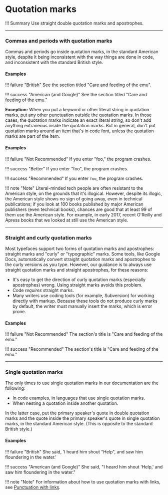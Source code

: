 # **Quotation marks**

!!! Summary 
    Use straight double quotation marks and apostrophes.

___
### **Commas and periods with quotation marks**

Commas and periods go inside quotation marks, in the standard American style, despite it being inconsistent with the way things are done in code, and inconsistent with the standard British style.

#### **Examples**

!!! failure "British" 
    See the section titled "Care and feeding of the emu".

!!! success "American (and Google)" 
    See the section titled "Care and feeding of the emu."

**Exception:** When you put a keyword or other literal string in quotation marks, put any other punctuation outside the quotation marks. In those cases, the quotation marks indicate an exact literal string, so don't add anything extraneous inside the quotation marks. But in general, don't put quotation marks around an item that's in code font, unless the quotation marks are part of the item.

#### **Examples**

!!! failure "Not Recommended" 
    If you enter "foo," the program crashes.

!!! success "Better" 
    If you enter "foo", the program crashes.

!!! success "Recommended" 
    If you enter `foo`, the program crashes.

!!! note "Note" 
    Literal-minded tech people are often resistant to the American style, on the grounds that it's illogical. However, despite its illogic, the American style shows no sign of going away, even in technical publications; if you look at 100 books published by major American publishers (even technical books), chances are good that at least 99 of them use the American style. For example, in early 2017, recent O'Reilly and Apress books that we looked at still use the American style.

___

### **Straight and curly quotation marks**

Most typefaces support two forms of quotation marks and apostrophes: straight marks and "curly" or "typographic" marks. Some tools, like Google Docs, automatically convert straight quotation marks and apostrophes to the curly versions as you type. However, our guidance is to always use straight quotation marks and straight apostrophes, for these reasons:

-   It's easy to get the direction of curly quotation marks (especially apostrophes) wrong. Using straight marks avoids this problem.
-   Code *requires* straight marks.
-   Many writers use coding tools (for example, Subversion) for working directly with markup. Because these tools do not produce curly marks by default, the writer must manually insert the marks, which is error prone.

#### **Examples**

!!! failure "Not Recommended" 
    The section's title is "Care and feeding of the emu."

!!! success "Recommended" 
    The section's title is "Care and feeding of the emu."

___

### **Single quotation marks**

The only times to use single quotation marks in our documentation are the following:

-   In code examples, in languages that use single quotation marks.
-   When nesting a quotation inside another quotation.

In the latter case, put the primary speaker's quote in double quotation marks and the quote inside the primary speaker's quote in single quotation marks, in the standard American style. (This is opposite to the standard British style.)

#### **Examples**

!!! failure "British" 
    She said, 'I heard him shout "Help", and saw him floundering in the water.'

!!! success "American (and Google)" 
    She said, "I heard him shout 'Help,' and saw him floundering in the water."

!!! note "Note" 
    For information about how to use quotation marks with links, see [Punctuation with links](https://developers.google.com/style/link-text#punctuation-with-links).